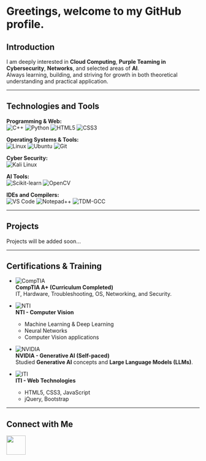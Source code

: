 # Greetings, welcome to my GitHub profile.  

## Introduction  
I am deeply interested in **Cloud Computing**, **Purple Teaming in Cybersecurity**, **Networks**, and selected areas of **AI**.  
Always learning, building, and striving for growth in both theoretical understanding and practical application.  

---

## Technologies and Tools  

**Programming & Web:**  
![C++](https://img.shields.io/badge/C++-00599C?style=for-the-badge&logo=cplusplus&logoColor=white)
![Python](https://img.shields.io/badge/Python-3776AB?style=for-the-badge&logo=python&logoColor=white)
![HTML5](https://img.shields.io/badge/HTML5-E34F26?style=for-the-badge&logo=html5&logoColor=white)
![CSS3](https://img.shields.io/badge/CSS-1572B6?style=for-the-badge&logo=css3&logoColor=white)

**Operating Systems & Tools:**  
![Linux](https://img.shields.io/badge/Linux-FCC624?style=for-the-badge&logo=linux&logoColor=black)
![Ubuntu](https://img.shields.io/badge/Ubuntu-E95420?style=for-the-badge&logo=ubuntu&logoColor=white)
![Git](https://img.shields.io/badge/Git-F05032?style=for-the-badge&logo=git&logoColor=white)

**Cyber Security:**  
![Kali Linux](https://img.shields.io/badge/Kali_Linux-557C94?style=for-the-badge&logo=kalilinux&logoColor=white)

**AI Tools:**  
![Scikit-learn](https://img.shields.io/badge/Scikit--learn-F7931E?style=for-the-badge&logo=scikitlearn&logoColor=white)
![OpenCV](https://img.shields.io/badge/OpenCV-5C3EE8?style=for-the-badge&logo=opencv&logoColor=white)

**IDEs and Compilers:**  
![VS Code](https://img.shields.io/badge/VS_Code-0078D4?style=for-the-badge&logo=visual-studio-code&logoColor=white)
![Notepad++](https://img.shields.io/badge/Notepad++-90E59A?style=for-the-badge&logo=notepadplusplus&logoColor=black)
![TDM-GCC](https://img.shields.io/badge/TDM--GCC-4C9A2A?style=for-the-badge&logo=gnu&logoColor=white)


---

## Projects  
Projects will be added soon...  

---

## Certifications & Training  

- ![CompTIA](https://img.shields.io/badge/CompTIA%20A%2B-FF0000?style=for-the-badge&logo=compTIA&logoColor=white)  
  **CompTIA A+ (Curriculum Completed)**  
  IT, Hardware, Troubleshooting, OS, Networking, and Security.  

- ![NTI](https://img.shields.io/badge/NTI-Computer%20Vision-007ACC?style=for-the-badge&logo=opencv&logoColor=white)  
  **NTI - Computer Vision**  
  - Machine Learning & Deep Learning  
  - Neural Networks  
  - Computer Vision applications  

- ![NVIDIA](https://img.shields.io/badge/NVIDIA-Generative%20AI-76B900?style=for-the-badge&logo=nvidia&logoColor=white)  
  **NVIDIA - Generative AI (Self-paced)**  
  Studied **Generative AI** concepts and **Large Language Models (LLMs)**.  

- ![ITI](https://img.shields.io/badge/ITI-Web%20Technologies-orange?style=for-the-badge&logo=html5&logoColor=white)  
  **ITI - Web Technologies**  
  - HTML5, CSS3, JavaScript  
  - jQuery, Bootstrap  

---

## Connect with Me  
<a href="https://eg.linkedin.com/in/yousef-saleh-876b3a1b7?trk=people-guest_people_search-card">  
  <img src="https://cdn.jsdelivr.net/gh/devicons/devicon/icons/linkedin/linkedin-original.svg" width="50" height="50"/>  
</a>  
